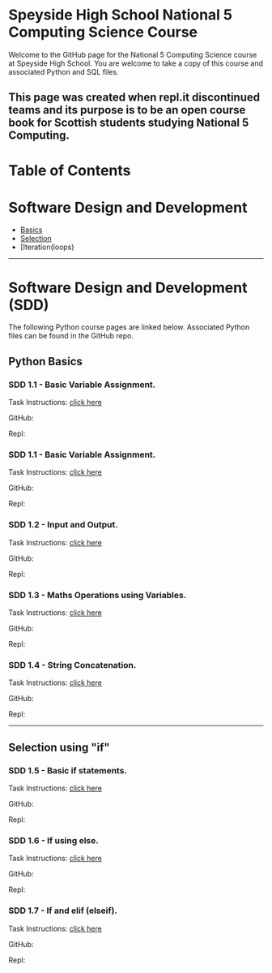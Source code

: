 # Speyside High School National 5 Computing Science Course
Welcome to the GitHub page for the National 5 Computing Science course at Speyside High School. You are welcome to take a copy of this course and associated Python and SQL files. 

This page was created when repl.it discontinued teams and its purpose is to be an open course book for Scottish students studying National 5 Computing.
---
# Table of Contents
# Software Design and Development
* [Basics](index.md#python-basics)
* [Selection](index.md#selection-using-if)
* [Iteration(loops)

---
# Software Design and Development (SDD)

The following Python course pages are linked below. Associated Python files can be found in the GitHub repo.

## Python Basics

### SDD 1.1 - Basic Variable Assignment.
Task Instructions: [click here](/sdd/sdd11.md)

GitHub: 

Repl:

### SDD 1.1 - Basic Variable Assignment.
Task Instructions: [click here](/sdd/sdd11.md)

GitHub: 

Repl:


### SDD 1.2 - Input and Output.
Task Instructions: [click here](/sdd/sdd11.md)

GitHub: 

Repl:


### SDD 1.3 - Maths Operations using Variables.
Task Instructions: [click here](/sdd/sdd11.md)

GitHub: 

Repl:


### SDD 1.4 - String Concatenation.
Task Instructions: [click here](/sdd/sdd11.md)

GitHub: 

Repl:


---

## Selection using "if"

### SDD 1.5 - Basic if statements.
Task Instructions: [click here](/sdd/sdd11.md)

GitHub: 

Repl:

### SDD 1.6 - If using else.
Task Instructions: [click here](/sdd/sdd11.md)

GitHub: 

Repl:

### SDD 1.7 - If and elif (elseif).
Task Instructions: [click here](/sdd/sdd11.md)

GitHub: 

Repl:
